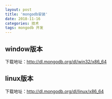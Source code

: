 ```yaml
---
layout: post
title: 'mongodb安装'
date: 2018-11-16
categories: 技术
tags: mongodb 开发
---
```


## window版本
下载地址：http://dl.mongodb.org/dl/win32/x86_64

## linux版本
下载地址：http://dl.mongodb.org/dl/linux/x86_64

